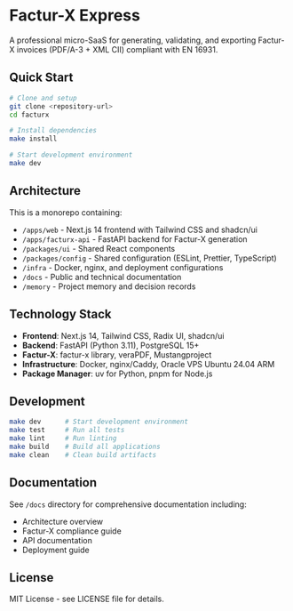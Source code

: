 # Factur-X Express

A professional micro-SaaS for generating, validating, and exporting Factur-X invoices (PDF/A-3 + XML CII) compliant with EN 16931.

## Quick Start

```bash
# Clone and setup
git clone <repository-url>
cd facturx

# Install dependencies
make install

# Start development environment
make dev
```

## Architecture

This is a monorepo containing:

- `/apps/web` - Next.js 14 frontend with Tailwind CSS and shadcn/ui
- `/apps/facturx-api` - FastAPI backend for Factur-X generation
- `/packages/ui` - Shared React components
- `/packages/config` - Shared configuration (ESLint, Prettier, TypeScript)
- `/infra` - Docker, nginx, and deployment configurations
- `/docs` - Public and technical documentation
- `/memory` - Project memory and decision records

## Technology Stack

- **Frontend**: Next.js 14, Tailwind CSS, Radix UI, shadcn/ui
- **Backend**: FastAPI (Python 3.11), PostgreSQL 15+
- **Factur-X**: factur-x library, veraPDF, Mustangproject
- **Infrastructure**: Docker, nginx/Caddy, Oracle VPS Ubuntu 24.04 ARM
- **Package Manager**: uv for Python, pnpm for Node.js

## Development

```bash
make dev      # Start development environment
make test     # Run all tests
make lint     # Run linting
make build    # Build all applications
make clean    # Clean build artifacts
```

## Documentation

See `/docs` directory for comprehensive documentation including:

- Architecture overview
- Factur-X compliance guide
- API documentation
- Deployment guide

## License

MIT License - see LICENSE file for details.
